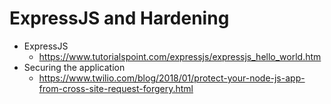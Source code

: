 # ExpressJS and Hardening

- ExpressJS
  - https://www.tutorialspoint.com/expressjs/expressjs_hello_world.htm
- Securing the application
  - https://www.twilio.com/blog/2018/01/protect-your-node-js-app-from-cross-site-request-forgery.html
